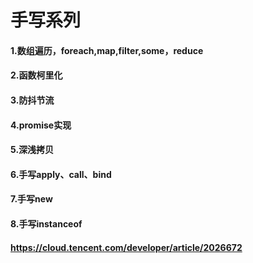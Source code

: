 # 手写系列
#### 1.数组遍历，foreach,map,filter,some，reduce
#### 2.函数柯里化
#### 3.防抖节流
#### 4.promise实现
#### 5.深浅拷贝
#### 6.手写apply、call、bind
#### 7.手写new
#### 8.手写instanceof
#### https://cloud.tencent.com/developer/article/2026672